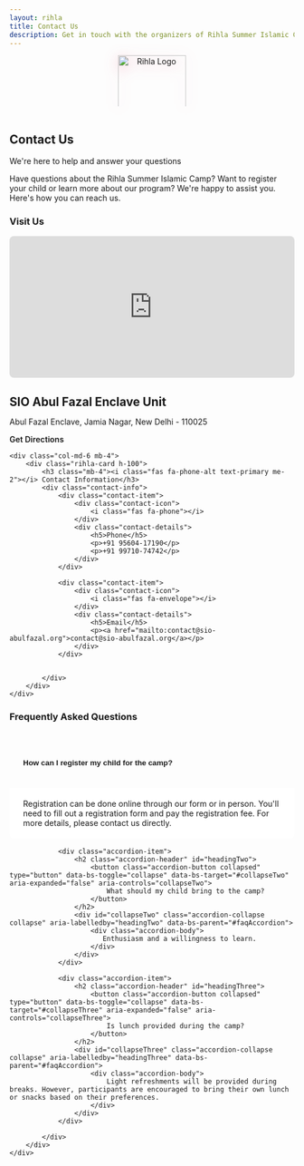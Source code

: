```yaml
---
layout: rihla
title: Contact Us 
description: Get in touch with the organizers of Rihla Summer Islamic Camp. We're here to answer your questions and provide more information.
---
```


<div class="section-header">
    <div class="logo-container-large">
        <img src="{{ '/assets/img/rihla/rehlaa_logo.png' | relative_url }}" alt="Rihla Logo" class="center-logo">
    </div>
    <h2>Contact Us</h2>
    <p>We're here to help and answer your questions</p>
</div>

<div class="row">
    <div class="col-lg-10 mx-auto">
        <p class="lead mb-5">
            Have questions about the Rihla Summer Islamic Camp? Want to register your child or learn more about our program? We're happy to assist you. Here's how you can reach us.
        </p>
    </div>
</div>

<div class="row">
    <div class="col-md-6 mb-4">
        <div class="rihla-card h-100">
            <h3 class="mb-4"><i class="fas fa-map-marker-alt text-primary me-2"></i> Visit Us</h3>
            <div class="contact-location">
                <div class="location-map">
                    <iframe src="https://www.google.com/maps/embed?pb=!1m18!1m12!1m3!1d3504.5883117576567!2d77.30047491508602!3d28.54873198245105!2m3!1f0!2f0!3f0!3m2!1i1024!2i768!4f13.1!3m3!1m2!1s0x390ce6a9d7187b99%3A0x5b5b8c9a3bd3e1e7!2sAbul%20Fazal%20Enclave%2C%20Jamia%20Nagar%2C%20Okhla%2C%20New%20Delhi%2C%20Delhi%20110025!5e0!3m2!1sen!2sin!4v1623825283909!5m2!1sen!2sin" width="100%" height="250" style="border:0; border-radius: 8px;" allowfullscreen="" loading="lazy"></iframe>
                </div>
                <div class="location-details mt-3">
                    <h4>SIO Abul Fazal Enclave Unit</h4>
                    <p><i class="fas fa-map-pin me-2"></i> Abul Fazal Enclave, Jamia Nagar, New Delhi - 110025</p>
                    <p><i class="fas fa-directions me-2"></i> <a href="https://www.google.com/maps/place/abul+fazal+enclave/data=!4m2!3m1!1s0x390ce40cf061dd3d:0x9891c8694b2b7ba2?sa=X&ved=1t:242&ictx=111" target="_blank" class="direction-link">Get Directions</a></p>
                </div>
            </div>
        </div>
    </div>
    
    <div class="col-md-6 mb-4">
        <div class="rihla-card h-100">
            <h3 class="mb-4"><i class="fas fa-phone-alt text-primary me-2"></i> Contact Information</h3>
            <div class="contact-info">
                <div class="contact-item">
                    <div class="contact-icon">
                        <i class="fas fa-phone"></i>
                    </div>
                    <div class="contact-details">
                        <h5>Phone</h5>
                        <p>+91 95604-17190</p>
                        <p>+91 99710-74742</p>
                    </div>
                </div>
                
                <div class="contact-item">
                    <div class="contact-icon">
                        <i class="fas fa-envelope"></i>
                    </div>
                    <div class="contact-details">
                        <h5>Email</h5>
                        <p><a href="mailto:contact@sio-abulfazal.org">contact@sio-abulfazal.org</a></p>
                    </div>
                </div>
                
               
            </div>
        </div>
    </div>
</div>


<div class="rihla-card mt-5">
    <h3 class="mb-4"><i class="fas fa-question-circle text-primary me-2"></i> Frequently Asked Questions</h3>
    <div class="row">
        <div class="col-lg-12">
            <div class="accordion" id="faqAccordion">
                <div class="accordion-item">
                    <h2 class="accordion-header" id="headingOne">
                        <button class="accordion-button" type="button" data-bs-toggle="collapse" data-bs-target="#collapseOne" aria-expanded="true" aria-controls="collapseOne">
                            How can I register my child for the camp?
                        </button>
                    </h2>
                    <div id="collapseOne" class="accordion-collapse collapse show" aria-labelledby="headingOne" data-bs-parent="#faqAccordion">
                        <div class="accordion-body">
                            Registration can be done online through our form or in person. You'll need to fill out a registration form and pay the registration fee. For more details, please contact us directly.
                        </div>
                    </div>
                </div>
                
                <div class="accordion-item">
                    <h2 class="accordion-header" id="headingTwo">
                        <button class="accordion-button collapsed" type="button" data-bs-toggle="collapse" data-bs-target="#collapseTwo" aria-expanded="false" aria-controls="collapseTwo">
                            What should my child bring to the camp?
                        </button>
                    </h2>
                    <div id="collapseTwo" class="accordion-collapse collapse" aria-labelledby="headingTwo" data-bs-parent="#faqAccordion">
                        <div class="accordion-body">
                           Enthusiasm and a willingness to learn.
                        </div>
                    </div>
                </div>
                
                <div class="accordion-item">
                    <h2 class="accordion-header" id="headingThree">
                        <button class="accordion-button collapsed" type="button" data-bs-toggle="collapse" data-bs-target="#collapseThree" aria-expanded="false" aria-controls="collapseThree">
                            Is lunch provided during the camp?
                        </button>
                    </h2>
                    <div id="collapseThree" class="accordion-collapse collapse" aria-labelledby="headingThree" data-bs-parent="#faqAccordion">
                        <div class="accordion-body">
                            Light refreshments will be provided during breaks. However, participants are encouraged to bring their own lunch or snacks based on their preferences.
                        </div>
                    </div>
                </div>
                
            </div>
        </div>
    </div>
</div>



<style>
/* Contact Location */
.contact-location {
    width: 100%;
}

.location-map {
    border-radius: var(--border-radius);
    overflow: hidden;
    box-shadow: var(--shadow-soft);
}

.location-details h4 {
    color: var(--rihla-secondary);
    font-size: 1.3rem;
    margin-bottom: 0.7rem;
}

.location-details p {
    margin-bottom: 0.5rem;
    color: var(--rihla-dark);
}

.direction-link {
    color: var(--rihla-primary);
    text-decoration: none;
    font-weight: 600;
    transition: color 0.3s ease;
}

.direction-link:hover {
    color: var(--rihla-secondary);
    text-decoration: underline;
}

/* Contact Info */
.contact-info {
    display: flex;
    flex-direction: column;
    gap: 1.5rem;
}

.contact-item {
    display: flex;
    align-items: flex-start;
}

.contact-icon {
    flex: 0 0 50px;
    height: 50px;
    background: var(--rihla-light);
    border-radius: 50%;
    display: flex;
    align-items: center;
    justify-content: center;
    margin-right: 1rem;
    color: var(--rihla-primary);
    font-size: 1.3rem;
}

.contact-details h5 {
    color: var(--rihla-secondary);
    font-size: 1.1rem;
    margin-bottom: 0.5rem;
}

.contact-details p {
    margin-bottom: 0.3rem;
    color: var(--rihla-dark);
}

.contact-details a {
    color: var(--rihla-primary);
    text-decoration: none;
    transition: color 0.3s ease;
}

.contact-details a:hover {
    color: var(--rihla-secondary);
    text-decoration: underline;
}

/* Form Styling */
.contact-form {
    padding: 1rem 0;
}

.form-group {
    margin-bottom: 1.5rem;
}

.form-group label {
    display: block;
    margin-bottom: 0.5rem;
    color: var(--rihla-secondary);
    font-weight: 600;
}

.form-control {
    display: block;
    width: 100%;
    padding: 0.75rem 1rem;
    font-size: 1rem;
    line-height: 1.5;
    color: var(--rihla-dark);
    background-color: #fff;
    background-clip: padding-box;
    border: 1px solid rgba(42, 111, 151, 0.2);
    border-radius: 8px;
    transition: border-color 0.3s ease, box-shadow 0.3s ease;
}

.form-control:focus {
    border-color: var(--rihla-accent);
    outline: 0;
    box-shadow: 0 0 0 0.2rem rgba(229, 57, 94, 0.25);
}

/* FAQ Accordion */
.accordion-item {
    border: none;
    margin-bottom: 1rem;
    border-radius: 8px;
    overflow: hidden;
    box-shadow: var(--shadow-soft);
}

.accordion-button {
    padding: 1.2rem 1.5rem;
    font-weight: 600;
    color: var(--rihla-secondary);
    background-color: #fff;
    border: none;
}

.accordion-button:not(.collapsed) {
    color: var(--rihla-primary);
    background-color: var(--rihla-light);
}

.accordion-button:focus {
    box-shadow: none;
    border-color: rgba(229, 57, 94, 0.25);
}

.accordion-body {
    padding: 1.2rem 1.5rem;
    background-color: #fff;
}

/* Social Icons */
.social-icons {
    display: flex;
    justify-content: center;
    gap: 1rem;
    margin-top: 1.5rem;
}

.social-icon {
    display: flex;
    align-items: center;
    justify-content: center;
    width: 50px;
    height: 50px;
    border-radius: 50%;
    background: var(--rihla-light);
    color: var(--rihla-primary);
    font-size: 1.3rem;
    transition: all 0.3s ease;
    text-decoration: none;
}

.social-icon:hover {
    background: var(--rihla-primary);
    color: white;
    transform: translateY(-5px);
}

/* Responsive Adjustments */
@media (max-width: 768px) {
    .contact-item {
        flex-direction: column;
        align-items: center;
        text-align: center;
    }
    
    .contact-icon {
        margin-right: 0;
        margin-bottom: 1rem;
    }
    
    .social-icon {
        width: 45px;
        height: 45px;
        font-size: 1.2rem;
    }
}

@media (max-width: 576px) {
    .location-details h4 {
        font-size: 1.2rem;
        text-align: center;
    }
    
    .location-details p {
        text-align: center;
    }
    
    .social-icons {
        gap: 0.7rem;
    }
    
    .social-icon {
        width: 40px;
        height: 40px;
        font-size: 1.1rem;
    }
}

/* Center Logo Styling */
.logo-container-large {
    text-align: center;
    margin-bottom: 1.5rem;
}

.center-logo {
    width: 120px;
    height: auto;
    max-height: 90px; /* This ensures it doesn't get too tall */
    object-fit: contain; /* This ensures the logo maintains its aspect ratio */
    filter: drop-shadow(0 4px 12px rgba(229, 57, 94, 0.3));
    animation: gentle-pulse 3s ease-in-out infinite;
    transition: transform 0.5s ease;
    margin: 0 auto 1rem; /* Centers the logo and adds bottom margin */
}

.center-logo:hover {
    transform: scale(1.05);
}

@keyframes gentle-pulse {
    0%, 100% { 
        filter: drop-shadow(0 4px 12px rgba(229, 57, 94, 0.3));
        transform: scale(1);
    }
    50% { 
        filter: drop-shadow(0 6px 18px rgba(229, 57, 94, 0.5));
        transform: scale(1.03);
    }
}

@media (max-width: 480px) {
    .center-logo {
        width: 80px;
        max-height: 70px;
    }
}
</style> 